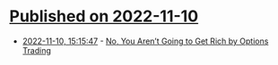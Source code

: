 # [Published on 2022-11-10](index.md)

* [2022-11-10, 15:15:47](https://news.ycombinator.com/item?id=33547658) - [No, You Aren’t Going to Get Rich by Options Trading](https://jacobin.com/2022/11/options-trading-stock-market-inequality)
